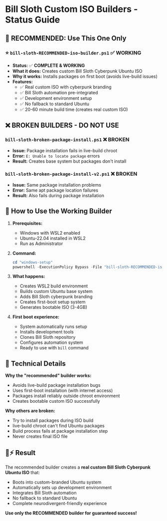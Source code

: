 # Bill Sloth Custom ISO Builders - Status Guide

## 🎯 **RECOMMENDED: Use This One Only**

### ⭐ `bill-sloth-RECOMMENDED-iso-builder.ps1` ✅ **WORKING**
- **Status:** ✅ **COMPLETE & WORKING**
- **What it does:** Creates custom Bill Sloth Cyberpunk Ubuntu ISO
- **Why it works:** Installs packages on first boot (avoids live-build issues)
- **Features:**
  - ✅ Real custom ISO with cyberpunk branding
  - ✅ Bill Sloth automation pre-integrated
  - ✅ Development environment setup
  - ✅ No fallback to standard Ubuntu
  - ✅ 20-60 minute build time (creates real custom ISO)

## ❌ **BROKEN BUILDERS - DO NOT USE**

### `bill-sloth-broken-package-install.ps1` ❌ **BROKEN**
- **Issue:** Package installation fails in live-build chroot
- **Error:** `E: Unable to locate package` errors
- **Result:** Creates base system but packages don't install

### `bill-sloth-broken-package-install-v2.ps1` ❌ **BROKEN**  
- **Issue:** Same package installation problems
- **Error:** Same apt package location failures
- **Result:** Also fails during package installation

## 🚀 **How to Use the Working Builder**

1. **Prerequisites:**
   - Windows with WSL2 enabled
   - Ubuntu-22.04 installed in WSL2
   - Run as Administrator

2. **Command:**
   ```powershell
   cd "windows-setup"
   powershell -ExecutionPolicy Bypass -File "bill-sloth-RECOMMENDED-iso-builder.ps1"
   ```

3. **What happens:**
   - Creates WSL2 build environment
   - Builds custom Ubuntu base system
   - Adds Bill Sloth cyberpunk branding
   - Creates first-boot setup system
   - Generates bootable ISO (3-4GB)

4. **First boot experience:**
   - System automatically runs setup
   - Installs development tools
   - Clones Bill Sloth repository
   - Configures automation system
   - Ready to use with `bill` command

## 🔧 **Technical Details**

**Why the "recommended" builder works:**
- Avoids live-build package installation bugs
- Uses first-boot installation (with internet access)
- Packages install reliably outside chroot environment
- Creates bootable custom ISO successfully

**Why others are broken:**
- Try to install packages during ISO build
- live-build chroot can't find Ubuntu packages
- Build process fails at package installation step
- Never creates final ISO file

## 🦥⚡ **Result**

The recommended builder creates a **real custom Bill Sloth Cyberpunk Ubuntu ISO** that:
- Boots into custom-branded Ubuntu system
- Automatically sets up development environment
- Integrates Bill Sloth automation
- No fallback to standard Ubuntu
- Complete neurodivergent-friendly experience

**Use only the RECOMMENDED builder for guaranteed success!**
